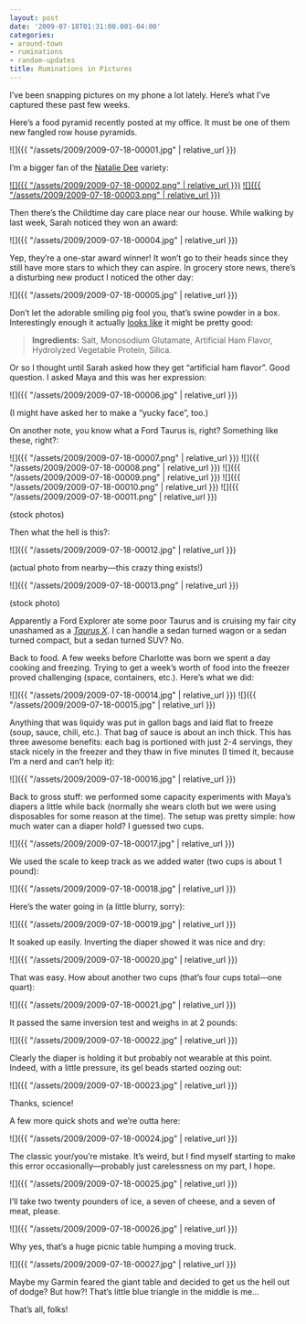 ```yaml
---
layout: post
date: '2009-07-18T01:31:00.001-04:00'
categories:
- around-town
- ruminations
- random-updates
title: Ruminations in Pictures
---
```


I’ve been snapping pictures on my phone a lot lately. Here’s what I’ve captured these past few weeks.

Here’s a food pyramid recently posted at my office. It must be one of them new fangled row house pyramids.

![]({{ "/assets/2009/2009-07-18-00001.jpg" | relative_url }})

I’m a bigger fan of the [Natalie Dee](http://nataliedee.com/) variety:  

[![]({{ "/assets/2009/2009-07-18-00002.png" | relative_url }})](http://www.nataliedee.com/030906)
[![]({{ "/assets/2009/2009-07-18-00003.png" | relative_url }})](http://www.nataliedee.com/063009) 

Then there’s the Childtime day care place near our house. While walking by last week, Sarah noticed they won an award:

![]({{ "/assets/2009/2009-07-18-00004.jpg" | relative_url }}) 

Yep, they’re a one-star award winner! It won’t go to their heads since they still have more stars to which they can aspire. In grocery store news, there’s a disturbing new product I noticed the other day:

![]({{ "/assets/2009/2009-07-18-00005.jpg" | relative_url }}) 

Don’t let the adorable smiling pig fool you, that’s swine powder in a box. Interestingly enough it actually [looks like](http://www.amazon.com/Goya-Ham-Flavored-Concentrate-1-41/dp/B0002HAAOM) it might be pretty good:

> **Ingredients:** Salt, Monosodium Glutamate, Artificial Ham Flavor, Hydrolyzed Vegetable Protein, Silica. 

Or so I thought until Sarah asked how they get “artificial ham flavor”. Good question. I asked Maya and this was her expression:

![]({{ "/assets/2009/2009-07-18-00006.jpg" | relative_url }})

(I might have asked her to make a “yucky face”, too.)

On another note, you know what a Ford Taurus is, right? Something like these, right?:  

![]({{ "/assets/2009/2009-07-18-00007.png" | relative_url }})
![]({{ "/assets/2009/2009-07-18-00008.png" | relative_url }})
![]({{ "/assets/2009/2009-07-18-00009.png" | relative_url }})
![]({{ "/assets/2009/2009-07-18-00010.png" | relative_url }})
![]({{ "/assets/2009/2009-07-18-00011.png" | relative_url }})

(stock photos)

Then what the hell is this?:  

![]({{ "/assets/2009/2009-07-18-00012.jpg" | relative_url }}) 

(actual photo from nearby—this crazy thing exists!)  

![]({{ "/assets/2009/2009-07-18-00013.png" | relative_url }})

(stock photo)

Apparently a Ford Explorer ate some poor Taurus and is cruising my fair city unashamed as a [*Taurus X*](http://www.fordvehicles.com/crossovers/taurusx/). I can handle a sedan turned wagon or a sedan turned compact, but a sedan turned SUV? No.

Back to food. A few weeks before Charlotte was born we spent a day cooking and freezing. Trying to get a week’s worth of food into the freezer proved challenging (space, containers, etc.). Here’s what we did:  

![]({{ "/assets/2009/2009-07-18-00014.jpg" | relative_url }}) 
![]({{ "/assets/2009/2009-07-18-00015.jpg" | relative_url }}) 

Anything that was liquidy was put in gallon bags and laid flat to freeze (soup, sauce, chili, etc.). That bag of sauce is about an inch thick. This has three awesome benefits: each bag is portioned with just 2-4 servings, they stack nicely in the freezer and they thaw in five minutes (I timed it, because I’m a nerd and can’t help it):

![]({{ "/assets/2009/2009-07-18-00016.jpg" | relative_url }})

Back to gross stuff: we performed some capacity experiments with Maya’s diapers a little while back (normally she wears cloth but we were using disposables for some reason at the time). The setup was pretty simple: how much water can a diaper hold? I guessed two cups.

![]({{ "/assets/2009/2009-07-18-00017.jpg" | relative_url }})

We used the scale to keep track as we added water (two cups is about 1 pound):

![]({{ "/assets/2009/2009-07-18-00018.jpg" | relative_url }}) 

Here’s the water going in (a little blurry, sorry):

![]({{ "/assets/2009/2009-07-18-00019.jpg" | relative_url }}) 

It soaked up easily. Inverting the diaper showed it was nice and dry:

![]({{ "/assets/2009/2009-07-18-00020.jpg" | relative_url }}) 

That was easy. How about another two cups (that’s four cups total—one quart):

![]({{ "/assets/2009/2009-07-18-00021.jpg" | relative_url }}) 

It passed the same inversion test and weighs in at 2 pounds:

![]({{ "/assets/2009/2009-07-18-00022.jpg" | relative_url }}) 

Clearly the diaper is holding it but probably not wearable at this point. Indeed, with a little pressure, its gel beads started oozing out:

![]({{ "/assets/2009/2009-07-18-00023.jpg" | relative_url }}) 

Thanks, science!

A few more quick shots and we’re outta here:  

![]({{ "/assets/2009/2009-07-18-00024.jpg" | relative_url }})  

The classic your/you’re mistake. It’s weird, but I find myself starting to make this error occasionally—probably just carelessness on my part, I hope.

![]({{ "/assets/2009/2009-07-18-00025.jpg" | relative_url }})   

I’ll take two twenty pounders of ice, a seven of cheese, and a seven of meat, please.

![]({{ "/assets/2009/2009-07-18-00026.jpg" | relative_url }})   

Why yes, that’s a huge picnic table humping a moving truck.  

![]({{ "/assets/2009/2009-07-18-00027.jpg" | relative_url }})   

Maybe my Garmin feared the giant table and decided to get us the hell out of dodge? But how?! That’s little blue triangle in the middle is me...  

That’s all, folks!